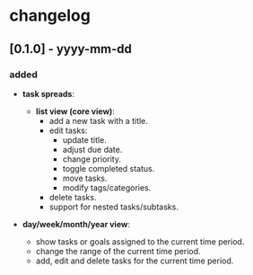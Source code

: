 # changelog

## [0.1.0] - yyyy-mm-dd
### added
- **task spreads**:
  - **list view (core view)**:
    - add a new task with a title.
    - edit tasks:
      - update title.
      - adjust due date.
      - change priority.
      - toggle completed status.
      - move tasks.
      - modify tags/categories.
    - delete tasks.
    - support for nested tasks/subtasks.
  
- **day/week/month/year view**:
  - show tasks or goals assigned to the current time period.
  - change the range of the current time period.
  - add, edit and delete tasks for the current time period.
